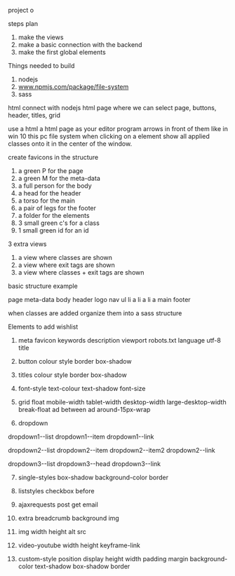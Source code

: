 project o

steps plan
  1. make the views
  2. make a basic connection with the backend
  3. make the first global elements


Things needed to build
  1. nodejs
  2. www.npmjs.com/package/file-system
  3. sass

html connect with nodejs
html page where we can select page, buttons, header, titles, grid

use a html a html page as your editor
program arrows in front of them like in win 10 this pc file system
when clicking on a element show all applied classes onto it in the center of the window.

create favicons in the structure
  1. a green P for the page
  2. a green M for the meta-data
  3. a full person for the body
  4. a head for the header
  5. a torso for the main
  6. a pair of legs for the footer
  7. a folder for the elements
  8. 3 small green c's for a class
  9. 1 small green id for an id

3 extra views
  1. a view where classes are shown
  2. a view where exit tags are shown
  3. a view where classes + exit tags are shown

basic structure example

page
  meta-data
  body
    header
      logo
      nav
        ul
          li
            a
          li
            a
          li
            a
    main
    footer

when classes are added organize them into a sass structure




Elements to add wishlist

1. meta
  favicon
  keywords
  description
  viewport
  robots.txt
  language
  utf-8
  title

2. button
  colour
  style
  border
  box-shadow

3. titles
  colour
  style
  border
  box-shadow

4. font-style
  text-colour
  text-shadow
  font-size

5. grid
  float
  mobile-width
  tablet-width
  desktop-width
  large-desktop-width
  break-float
  ad
  between ad
  around-15px-wrap

6. dropdown
  <!-- dropdown down -->
  dropdown1--list
  dropdown1--item
  dropdown1--link

  <!-- dropdown down then to the right -->
  dropdown2--list
  dropdown2--item
  dropdown2--item2 <!-- item in item -->
  dropdown2--link

  <!-- dropdown with a direct list of links downward-->
  dropdown3--list
  dropdown3--head
  dropdown3--link

7. single-styles
  box-shadow
  background-color
  border

8. liststyles
  checkbox before

9. ajaxrequests
  post
  get
  email

10. extra
  breadcrumb
  background img

11. img
  width
  height
  alt
  src

12. video-youtube
  width
  height
  keyframe-link

13. custom-style
  position
  display
  height
  width
  padding
  margin
  background-color
  text-shadow
  box-shadow
  border
